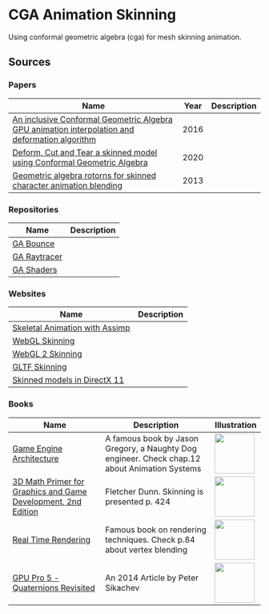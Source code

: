 # CGA Animation Skinning

Using conformal geometric algebra (cga) for mesh skinning animation.

## Sources

### Papers

| Name | Year | Description |
| --- | --- | --- |
| [An inclusive Conformal Geometric Algebra GPU animation interpolation and deformation algorithm](http://www.gaalop.de/wp-content/uploads/CGI_CGA_Paper.pdf) | 2016 | |
| [Deform, Cut and Tear a skinned model using Conformal Geometric Algebra](https://arxiv.org/pdf/2007.04464v2.pdf) | 2020 | |
| [Geometric algebra rotorns for skinned character animation blending](http://george.papagiannakis.org/wp-content/uploads/2013/09/GArotorsForSkinnedCharacterAnimationBlending-1.5.pdf) | 2013 | |

### Repositories

| Name | Description |
| --- | --- |
| [GA Bounce](https://github.com/qcoumes/ga-bounce) | |
| [GA Raytracer](https://github.com/torresf/ga-raytracer) | |
| [GA Shaders](https://github.com/dragonbleapiece/GAShaders) | |

### Websites

| Name | Description |
| --- | --- |
| [Skeletal Animation with Assimp](http://ogldev.atspace.co.uk/www/tutorial38/tutorial38.html) | |
| [WebGL Skinning](https://webglfundamentals.org/webgl/lessons/webgl-skinning.html) | |
| [WebGL 2 Skinning](https://webgl2fundamentals.org/webgl/lessons/webgl-skinning.html) | |
| [GLTF Skinning](https://github.com/KhronosGroup/glTF-Tutorials/blob/master/gltfTutorial/gltfTutorial_020_Skins.md) | |
| [Skinned models in DirectX 11](http://www.richardssoftware.net/2013/10/skinned-models-in-directx-11-with.html) | |

### Books

| Name                                                         | Description                                                  | Illustration |
| ------------------------------------------------------------ | ------------------------------------------------------------ | ------------ |
| [Game Engine Architecture](https://www.gameenginebook.com/)  | A famous book by Jason Gregory, a Naughty Dog engineer. Check chap.12 about Animation Systems       | <img width="80" src="https://www.amazon.fr/images/I/41Hz1rTfm4L._SX260_.jpg">            |
| [3D Math Primer for Graphics and Game Development, 2nd Edition](https://www.crcpress.com/3D-Math-Primer-for-Graphics-and-Game-Development/Dunn/p/book/9781568817231) | Fletcher Dunn. Skinning is presented p. 424 | <img width="80" src="https://images.tandf.co.uk/common/jackets/amazon/978156881/9781568817231.jpg"> |
| [Real Time Rendering](http://www.realtimerendering.com/book.html) | Famous book on rendering techniques. Check p.84 about vertex blending                          | <img width="80" src="https://images-na.ssl-images-amazon.com/images/I/81E9-e9Ek+L.jpg">       
| [GPU Pro 5 - Quaternions Revisited](http://gpupro.blogspot.com/search/label/Skinning) | An 2014 Article by Peter Sikachev | <img width="80" src="https://images-na.ssl-images-amazon.com/images/I/51ew7AfD8SL._SX258_BO1,204,203,200_.jpg"> |

